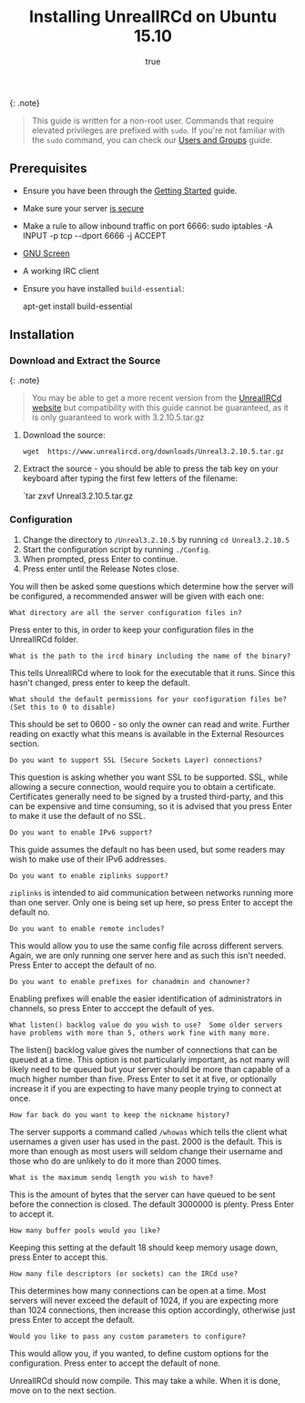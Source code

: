 ﻿---
author:
  name: William Dover
  email: docs@linode.com
keywords: 'ubuntu, irc, server, messaging'
license: '[CC BY-ND 3.0](http://creativecommons.org/licenses/by-nd/3.0/us/)'
modified: 
modified_by:
  name: 
published: ''
title: Installing UnrealIRCd on Ubuntu 15.10
external_resources:
 - '[Understanding UNIX permissions and chmod](http://www.perlfect.com/articles/chmod.shtml)'
---

{: .note}
>
>This guide is written for a non-root user. Commands that require elevated privileges are prefixed with `sudo`. If you're not familiar with the `sudo` command, you can check our [Users and Groups](/docs/tools-reference/linux-users-and-groups) guide.


## Prerequisites

* Ensure you have been through the [Getting Started](/docs/getting-started) guide.
* Make sure your server [is secure](/docs/security/securing-your-server)
* Make a rule to allow inbound traffic on port 6666:
    sudo iptables -A INPUT -p tcp --dport 6666 -j ACCEPT
* [GNU Screen](/docs/networking/ssh/using-gnu-screen-to-manage-persistent-terminal-sessions)
* A working IRC client
* Ensure you have installed `build-essential`:

    
    apt-get install build-essential


## Installation
### Download and Extract the Source
{: .note}
>
>You may be able to get a more recent version from the [UnrealIRCd website](https://www.unrealircd.org/download) but compatibility with this guide cannot be guaranteed, as it is only guaranteed to work with 3.2.10.5.tar.gz

1. Download the source: 
    
    `wget  https://www.unrealircd.org/downloads/Unreal3.2.10.5.tar.gz`

2. Extract the source  - you should be able to press the tab key on your keyboard after typing the first few letters of the filename:

    `tar zxvf Unreal3.2.10.5.tar.gz

### Configuration

1. Change the directory to `/Unreal3.2.10.5` by running `cd Unreal3.2.10.5`
2. Start the configuration script by running `./Config`.
3. When prompted, press Enter to continue.
4. Press enter until the Release Notes close.


You will then be asked some questions which determine how the server will be configured, a recommended answer will be given with each one:

    What directory are all the server configuration files in?

Press enter to this, in order to keep your configuration files in the UnrealIRCd folder.

    What is the path to the ircd binary including the name of the binary?

This tells UnrealIRCd where to look for the executable that it runs. Since this hasn't changed, press enter to keep the default.

    What should the default permissions for your configuration files be? (Set this to 0 to disable)

This should be set to 0600 - so only the owner can read and write. Further reading on exactly what this means is available in the External Resources section.

    Do you want to support SSL (Secure Sockets Layer) connections?
    
This question is asking whether you want SSL to be supported. SSL, while allowing a secure connection, would require you to obtain a certificate. Certificates generally need to be signed by a trusted third-party, and this can be expensive and time consuming, so it is advised that you press Enter to make it use the default of no SSL.

    Do you want to enable IPv6 support? 
    
This guide assumes the default no has been used, but some readers may wish to make use of their IPv6 addresses. 

    Do you want to enable ziplinks support?
    
`ziplinks` is intended to aid communication between networks running more than one server. Only one is being set up here, so press Enter to accept the default no.

    Do you want to enable remote includes?
    
This would allow you to use the same config file across different servers. Again, we are only running one server here and as such this isn't needed. Press Enter to accept the default of no.


    Do you want to enable prefixes for chanadmin and chanowner?
    
Enabling prefixes will enable the easier identification of administrators in channels, so press Enter to acccept the default of yes.

    What listen() backlog value do you wish to use?  Some older servers
    have problems with more than 5, others work fine with many more.
    
The listen() backlog value gives the number of connections that can be queued at a time. This option is not particularly important, as not many will likely need to be queued but your server should be more than capable of a much higher number than five. Press Enter to set it at five, or optionally increase it if you are expecting to have many people trying to connect at once.

    How far back do you want to keep the nickname history?

The server supports a command called `/whowas` which tells the client what usernames a given user has used in the past. 2000 is the default. This is more than enough as most users will seldom change their username and those who do are unlikely to do it more than 2000 times. 


    What is the maximum sendq length you wish to have?
    
This is the amount of bytes that the server can have queued to be sent before the connection is closed. The default 3000000 is plenty. Press Enter to accept it.

    How many buffer pools would you like?
    
Keeping this setting at the default 18 should keep memory usage down, press Enter to accept this.


    How many file descriptors (or sockets) can the IRCd use?
    
This determines how many connections can be open at a time. Most servers will never exceed the default of 1024, if you are expecting more than 1024 connections, then increase this option accordingly, otherwise just press Enter to accept the default.

    Would you like to pass any custom parameters to configure?
    
This would allow you, if you wanted, to define custom options for the configuration. Press enter to accept the default of none.

UnrealIRCd should now compile. This may take a while. When it is done, move on to the next section.




